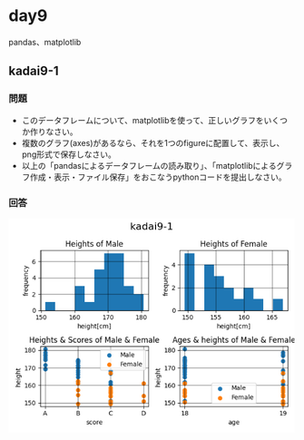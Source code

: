 # day9

pandas、matplotlib

## kadai9-1

### 問題

+ このデータフレームについて、matplotlibを使って、正しいグラフをいくつか作りなさい。
+ 複数のグラフ(axes)があるなら、それを1つのfigureに配置して、表示し、png形式で保存しなさい。
+ 以上の「pandasによるデータフレームの読み取り」、「matplotlibによるグラフ作成・表示・ファイル保存」をおこなうpythonコードを提出しなさい。

### 回答

<!--
![kadai9-1-scale](./images/Figure_1.png)
-->

![kadai9-1](./images/kadai9-1.png)

